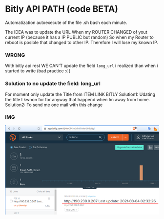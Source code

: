 # Bitly API PATH (code BETA)

Automatization autoexecute of the file .sh bash each minute.


The IDEA was to update the URL When my ROUTER CHANGED of yout current IP (because it has a IP PUBLIC but random)
So when my Router to reboot is posible that changed to other IP. Therefore I will lose my known IP.


### WRONG

With bitly api rest  WE CAN'T update the field `long_url`
i realized than when i started to write (bad practice :( )


### Solution to no update the field: long_url

For moment only update the Title from ITEM LINK BITLY
Solution1: Udating the title I kwnon for for anyway that happend when Im away from home.
Solution2: To send me one mail  with this change


### IMG

![Ref Image BITLY URL UPDATE](README/README.png)

